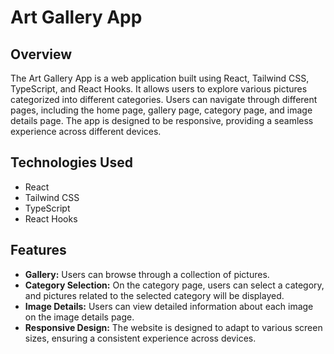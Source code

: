 # Art Gallery App

## Overview

The Art Gallery App is a web application built using React, Tailwind CSS,
TypeScript, and React Hooks. It allows users to explore various pictures
categorized into different categories. Users can navigate through different
pages, including the home page, gallery page, category page, and image details
page. The app is designed to be responsive, providing a seamless experience
across different devices.

## Technologies Used

- React
- Tailwind CSS
- TypeScript
- React Hooks

## Features

- **Gallery:** Users can browse through a collection of pictures.
- **Category Selection:** On the category page, users can select a category, and
  pictures related to the selected category will be displayed.
- **Image Details:** Users can view detailed information about each image on the
  image details page.
- **Responsive Design:** The website is designed to adapt to various screen
  sizes, ensuring a consistent experience across devices.
